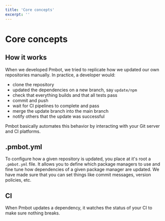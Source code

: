 ```yaml
---
title: 'Core concepts'
excerpt: ''
---
```


# Core concepts 

## How it works

When we developed Pmbot, we tried to replicate how we updated our own repositories manually. In practice, a developer would:
- clone the repository
- updated the dependencies on a new branch, say `update/npm`
- check that everything builds and that all tests pass
- commit and push
- wait for CI pipelines to complete and pass
- merge the update branch into the main branch
- notify others that the update was successful

Pmbot basically automates this behavior by interacting with your Git server and CI platforms.

## .pmbot.yml

To configure how a given repository is updated, you place at it's root a `.pmbot.yml` file. It allows you to define which package managers to use and fine tune how dependencies of a given package manager are updated. We have made sure that you can set things like commit messages, version policies, etc.  

## CI

When Pmbot updates a dependency, it watches the status of your CI to make sure nothing breaks.
